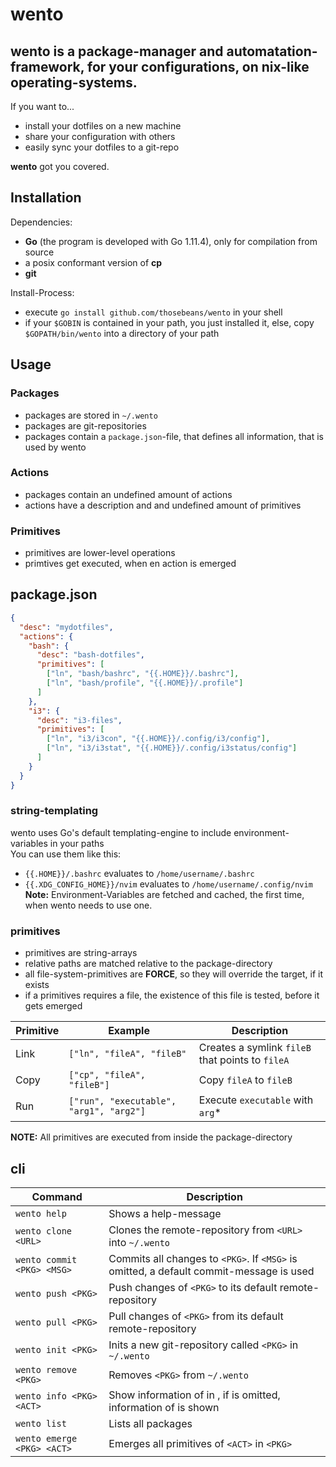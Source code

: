 # wento
wento is a package-manager and automatation-framework, for your configurations, on nix-like operating-systems.  
--
If you want to...
- install your dotfiles on a new machine
- share your configuration with others
- easily sync your dotfiles to a git-repo

**wento** got you covered.


## Installation
Dependencies:
- **Go** (the program is developed with Go 1.11.4), only for compilation from source
- a posix conformant version of **cp**
- **git**

Install-Process:
- execute `go install github.com/thosebeans/wento` in your shell
- if your `$GOBIN` is contained in your path, you just installed it, else, copy `$GOPATH/bin/wento` into a directory of your path

## Usage
### Packages
- packages are stored in `~/.wento`
- packages are git-repositories
- packages contain a `package.json`-file, that defines all information, that is used by wento
### Actions
- packages contain an undefined amount of actions
- actions have a description and and undefined amount of primitives
### Primitives
- primitives are lower-level operations
- primtives get executed, when en action is emerged

## package.json
```json
{
  "desc": "mydotfiles",
  "actions": {
    "bash": {
      "desc": "bash-dotfiles",
      "primitives": [
        ["ln", "bash/bashrc", "{{.HOME}}/.bashrc"],
        ["ln", "bash/profile", "{{.HOME}}/.profile"]
      ]
    },
    "i3": {
      "desc": "i3-files",
      "primitives": [
        ["ln", "i3/i3con", "{{.HOME}}/.config/i3/config"],
        ["ln", "i3/i3stat", "{{.HOME}}/.config/i3status/config"]
      ]
    }
  }
}
```

### string-templating
wento uses Go's default templating-engine to include environment-variables in your paths  
You can use them like this:  
- `{{.HOME}}/.bashrc` evaluates to `/home/username/.bashrc`  
- `{{.XDG_CONFIG_HOME}}/nvim` evaluates to `/home/username/.config/nvim`  
**Note:** Environment-Variables are fetched and cached, the first time, when wento needs to use one.

### primitives
- primitives are string-arrays
- relative paths are matched relative to the package-directory
- all file-system-primitives are **FORCE**, so they will override the target, if it exists
- if a primitives requires a file, the existence of this file is tested, before it gets emerged

| Primitive | Example | Description |
|--|--|--|
| Link | `["ln", "fileA", "fileB"` | Creates a symlink `fileB` that points to `fileA` |
| Copy | `["cp", "fileA", "fileB"]`| Copy `fileA` to `fileB` |
| Run | `["run", "executable", "arg1", "arg2"]` | Execute `executable` with `arg`* |

**NOTE:** All primitives are executed from inside the package-directory

## cli
| Command | Description |
|--|--|
| `wento help` | Shows a help-message |
| `wento clone <URL>` | Clones the remote-repository from `<URL>` into `~/.wento` |
| `wento commit <PKG> <MSG>` | Commits all changes to `<PKG>`. If `<MSG>` is omitted, a default commit-message is used |
| `wento push <PKG>` | Push changes of `<PKG>` to its default remote-repository |
| `wento pull <PKG>` | Pull changes of `<PKG>` from its default remote-repository |
| `wento init <PKG>` | Inits a new git-repository called `<PKG>` in `~/.wento` |
| `wento remove <PKG>` | Removes `<PKG>` from `~/.wento` |
| `wento info <PKG> <ACT>` | Show information of <ACT> in <PKG>, if <ACT> is omitted, information of <PKG> is shown |
| `wento list` | Lists all packages |
| `wento emerge <PKG> <ACT>` | Emerges all primitives of `<ACT>` in `<PKG>` |
